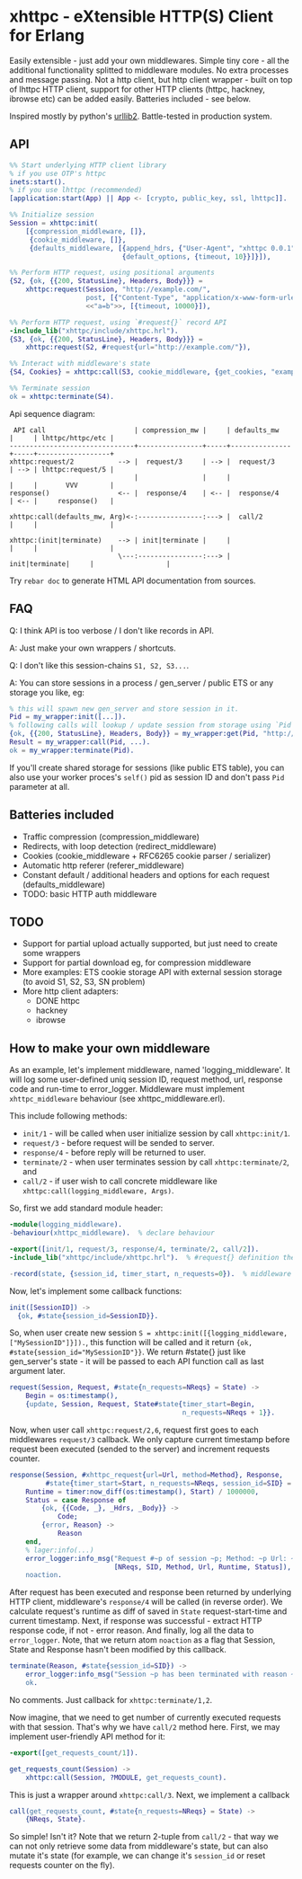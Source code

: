 xhttpc - eXtensible HTTP(S) Client for Erlang
=============================================

Easily extensible - just add your own middlewares.
Simple tiny core - all the additional functionality splitted to middleware modules.
No extra processes and message passing.
Not a http client, but http client wrapper - built on top of lhttpc HTTP client,
support for other HTTP clients (httpc, hackney, ibrowse etc) can be added easily.
Batteries included - see below.

Inspired mostly by python's [urllib2](http://docs.python.org/2/library/urllib2.html).
Battle-tested in production system.

API
---

```erlang
%% Start underlying HTTP client library
% if you use OTP's httpc
inets:start().
% if you use lhttpc (recommended)
[application:start(App) || App <- [crypto, public_key, ssl, lhttpc]].

%% Initialize session
Session = xhttpc:init(
    [{compression_middleware, []},
     {cookie_middleware, []},
     {defaults_middleware, [{append_hdrs, {"User-Agent", "xhttpc 0.0.1"}},
                            {default_options, {timeout, 10}}]}]),

%% Perform HTTP request, using positional arguments
{S2, {ok, {{200, StatusLine}, Headers, Body}}} =
    xhttpc:request(Session, "http://example.com/",
                   post, [{"Content-Type", "application/x-www-form-urlencoded"}],
                   <<"a=b">>, [{timeout, 10000}]),

%% Perform HTTP request, using `#request{}` record API
-include_lib("xhttpc/include/xhttpc.hrl").
{S3, {ok, {{200, StatusLine}, Headers, Body}}} =
    xhttpc:request(S2, #request{url="http://example.com/"}),

%% Interact with middleware's state
{S4, Cookies} = xhttpc:call(S3, cookie_middleware, {get_cookies, "example.com", "/"}).

%% Terminate session
ok = xhttpc:terminate(S4).
```

Api sequence diagram:
```
 API call                      | compression_mw |     | defaults_mw   |     | lhttpc/httpc/etc |
-------------------------------+----------------+-----+---------------+-----+------------------+
xhttpc:request/2           --> |  request/3     | --> |  request/3    | --> | lhttpc:request/5 |
                               |                |     |               |     |       VVV        |
response()                 <-- |  response/4    | <-- |  response/4   | <-- |     response()   |

xhttpc:call(defaults_mw, Arg)<-:----------------:---> |  call/2       |     |                  |

xhttpc:(init|terminate)    --> | init|terminate |     |               |     |                  |
                           \---:----------------:---> | init|terminate|     |                  |
```

Try `rebar doc` to generate HTML API documentation from sources.

FAQ
---

Q: I think API is too verbose / I don't like records in API.

A: Just make your own wrappers / shortcuts.


Q: I don't like this session-chains `S1, S2, S3...`.

A: You can store sessions in a process / gen_server / public ETS or any storage
you like, eg:

```erlang
% this will spawn new gen_server and store session in it.
Pid = my_wrapper:init([...]).
% following calls will lookup / update session from storage using `Pid` as identifier.
{ok, {{200, StatusLine}, Headers, Body}} = my_wrapper:get(Pid, "http://example.com/").
Result = my_wrapper:call(Pid, ...).
ok = my_wrapper:terminate(Pid).
```
If you'll create shared storage for sessions (like public ETS table), you can also use
your worker proces's `self()` pid as session ID and don't pass `Pid` parameter at all.

Batteries included
------------------

* Traffic compression (compression_middleware)
* Redirects, with loop detection (redirect_middleware)
* Cookies (cookie_middleware + RFC6265 cookie parser / serializer)
* Automatic http referer (referer_middleware)
* Constant default / additional headers and options for each request (defaults_middleware)
* TODO: basic HTTP auth middleware

TODO
----

* Support for partial upload
  actually supported, but just need to create some wrappers
* Support for partial download
  eg, for compression middleware
* More examples:
  ETS cookie storage
  API with external session storage (to avoid S1, S2, S3, SN problem)
* More http client  adapters:
  * DONE httpc
  * hackney
  * ibrowse

How to make your own middleware
-------------------------------

As an example, let's implement middleware, named 'logging_middleware'. It will log
some user-defined uniq session ID, request method, url, response code and run-time to error_logger.
Middleware must implement `xhttpc_middleware` behaviour (see xhttpc_middleware.erl).

This include following methods:

* `init/1` - will be called when user initialize session by call `xhttpc:init/1`.
* `request/3` - before request will be sended to server.
* `response/4` - before reply will be returned to user.
* `terminate/2` - when user terminates session by call `xhttpc:terminate/2`, and
* `call/2` - if user wish to call concrete middleware like `xhttpc:call(logging_middleware, Args)`.

So, first we add standard module header:

```erlang
-module(logging_middleware).
-behaviour(xhttpc_middleware).  % declare behaviour

-export([init/1, request/3, response/4, terminate/2, call/2]).
-include_lib("xhttpc/include/xhttpc.hrl").  % #request{} definition there.

-record(state, {session_id, timer_start, n_requests=0}).  % middleware's internal state
```

Now, let's implement some callback functions:

```erlang
init([SessionID]) ->
  {ok, #state{session_id=SessionID}}.
```
So, when user create new session `S = xhttpc:init([{logging_middleware, ["MySessionID"]}]).`, this
function will be called and it return `{ok, #state{session_id="MySessionID"}}`.
We return #state{} just like gen_server's state - it will be passed to each
API function call as last argument later.

```erlang
request(Session, Request, #state{n_requests=NReqs} = State) ->
    Begin = os:timestamp(),
    {update, Session, Request, State#state{timer_start=Begin,
                                           n_requests=NReqs + 1}}.
```
Now, when user call `xhttpc:request/2,6`, request first goes to each middlewares `request/3`
callback. We only capture current timestamp before request been executed
(sended to the server) and increment requests counter.

```erlang
response(Session, #xhttpc_request{url=Url, method=Method}, Response,
         #state{timer_start=Start, n_requests=NReqs, session_id=SID} = State) ->
    Runtime = timer:now_diff(os:timestamp(), Start) / 1000000,
    Status = case Response of
        {ok, {{Code, _}, _Hdrs, _Body}} ->
            Code;
        {error, Reason} ->
            Reason
    end,
    % lager:info(...)
    error_logger:info_msg("Request #~p of session ~p; Method: ~p Url: ~s runtime: ~p status: ~p",
                          [NReqs, SID, Method, Url, Runtime, Status]),
    noaction.
```
After request has been executed and response been returned by underlying HTTP client,
middleware's `response/4` will be called (in reverse order). We calculate request's runtime as diff
of saved in `State` request-start-time and current timestamp. Next, if response
was successful - extract HTTP response code, if not - error reason. And finally,
log all the data to `error_logger`. Note, that we return atom `noaction` as a flag
that Session, State and Response hasn't been modified by this callback.

```erlang
terminate(Reason, #state{session_id=SID}) ->
    error_logger:info_msg("Session ~p has been terminated with reason ~p", [SID, Reason]),
    ok.
```

No comments. Just callback for `xhttpc:terminate/1,2`.

Now imagine, that we need to get number of currently executed requests with that
session. That's why we have `call/2` method here. First, we may implement
user-friendly API method for it:

```erlang
-export([get_requests_count/1]).

get_requests_count(Session) ->
    xhttpc:call(Session, ?MODULE, get_requests_count).
```
This is just a wrapper around `xhttpc:call/3`. Next, we implement a callback

```erlang
call(get_requests_count, #state{n_requests=NReqs} = State) ->
    {NReqs, State}.
```

So simple! Isn't it? Note that we return 2-tuple from `call/2` - that way we can
not only retrieve some data from middleware's state, but can also mutate it's state
(for example, we can change it's `session_id` or reset requests counter on the fly).
